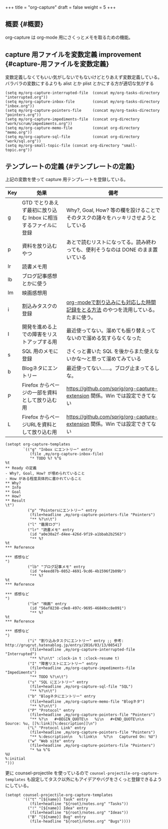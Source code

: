 +++
title = "org-capture"
draft = false
weight = 5
+++

## 概要 {#概要}

org-capture は org-mode 用にさくっとメモを取るための機能。


## capture 用ファイルを変数定義 <span class="tag"><span class="improvement">improvement</span></span> {#capture-用ファイルを変数定義}

変数定義しなくてもいい気がしないでもないけどとりあえず変数定義している。バラバラの変数にするよりも alist とか plist とかにする方が適切な気がする

```emacs-lisp
(setq my/org-capture-interrupted-file  (concat my/org-tasks-directory "interrupted.org"))
(setq my/org-capture-inbox-file        (concat my/org-tasks-directory "inbox.org"))
(setq my/org-capture-pointers-file     (concat my/org-tasks-directory "pointers.org"))
(setq my/org-capture-impediments-file  (concat org-directory "work/scrum/impediments.org"))
(setq my/org-capture-memo-file         (concat org-directory "memo.org"))
(setq my/org-capture-sql-file          (concat org-directory "work/sql.org"))
(setq my/org-small-topic-file (concat org-directory "small-topic.org"))
```


## テンプレートの定義 {#テンプレートの定義}

上記の変数を使って capture 用テンプレートを登録している。

| Key | 効果                                 | 備考                                                                                                    |
|-----|------------------------------------|-------------------------------------------------------------------------------------------------------|
| g   | GTD でとりあえず最初に放り込む Inbox に相当するファイルに登録 | Why?, Goal, How? 等の欄を設けることでそのタスクの諸々をハッキリさせようとしている                       |
| p   | 資料を放り込むやつ                   | あとで読むリストになってる。読み終わっても、便利そうなのは DONE のまま置いている                        |
| lr  | 読書メモ用                           |                                                                                                         |
| lb  | ブログ記事感想とかに使う             |                                                                                                         |
| lm  | 映画感想用                           |                                                                                                         |
| i   | 割込みタスクの登録                   | [org-modeで割り込みにも対応した時間記録をとる方法](https://grugrut.hatenablog.jp/entry/2016/03/13/085417) のやつを流用している。たまに使う。 |
| I   | 開発を進める上での障害をリストアップする用 | 最近使ってない。溜めても振り替えってないので溜める気すらなくなった                                      |
| s   | SQL 用のメモに登録                   | さくっと書いた SQL を後からまた使えないかな〜と思って溜めてみている                                     |
| b   | Blogネタにエントリー                 | 最近使ってない……。ブログ止まってるしな。                                                              |
| P   | Firefox からページの一部を資料として放り込む用 | <https://github.com/sprig/org-capture-extension> 関係。Win では設定できてない                           |
| L   | Firefox からページURLを資料として放り込む用 | <https://github.com/sprig/org-capture-extension> 関係。Win では設定できてない                           |

```emacs-lisp
(setopt org-capture-templates
        `(("g" "Inbox にエントリー" entry
           (file ,my/org-capture-inbox-file)
           "* TODO %? %^G
%t
** Ready の定義
- Why?, Goal, How? が埋められていること
- How がある程度具体的に書かれていること
** Why?
** Info
** Goal
** How?
** Result
\t")
          ("p" "Pointersにエントリー" entry
           (file+headline ,my/org-capture-pointers-file "Pointers")
           "** %?\n\t")
          ("l" "鑑賞ログ")
          ("lr" "読書メモ" entry
           (id "a0e30a2f-d4ee-426d-9f19-a1bbab2b2563")
           "** %?
%t
*** Reference

*** 感想など
")
          ("lb" "ブログ記事メモ" entry
           (id "e4eed87b-0852-4691-9cd6-4b1596f2b09b")
           "** %?
%t
*** Reference

*** 感想など
")
          ("lm" "映画" entry
           (id "56af8238-c9e8-497c-9695-46849cc8e091")
           "** %?
%t
*** Reference

*** 感想など
")
          ("i" "割り込みタスクにエントリー" entry ;; 参考: http://grugrut.hatenablog.jp/entry/2016/03/13/085417
           (file+headline ,my/org-capture-interrupted-file "Interrupted")
           "** %?\n\t" :clock-in t :clock-resume t)
          ("I" "障害リストにエントリー" entry
           (file+headline ,my/org-capture-impediments-file "Impediments")
           "** TODO %?\n\t")
          ("s" "SQL にエントリー" entry
           (file+headline ,my/org-capture-sql-file "SQL")
           "** %?\n\t")
          ("b" "Blogネタにエントリー" entry
           (file+headline ,my/org-capture-memo-file "Blogネタ")
           "** %?\n\t")
          ("P" "Protocol" entry
           (file+headline ,my/org-capture-pointers-file "Pointers")
           "** %?\n   #+BEGIN_QUOTE\n   %i\n   #+END_QUOTE\n\n   Source: %u, [[%:link][%:description]]\n")
          ("L" "Protocol Link" entry
           (file+headline ,my/org-capture-pointers-file "Pointers")
           "** %:description\n   %:link\n   %?\n   Captured On: %U")
          ("w" "Web site" entry
           (file+headline ,my/org-capture-pointers-file "Pointers")
           "* %a %^G
%U
%:initial
")))
```

更に counsel-projectile を使っているので
`counsel-projectile-org-capture-templates` も設定してタスク以外にもアイデアやバグをさくっと登録できるようにしている。

```emacs-lisp
(setopt counsel-projectile-org-capture-templates
        '(("t" "[${name}] Task" entry
           (file+headline "${root}/notes.org" "Tasks"))
          ("!" "[${name}] Idea" entry
           (file+headline "${root}/notes.org" "Ideas"))
          ("B" "[${name}] Bug" entry
           (file-headline "${root}/notes.org" "Bugs"))))
```
